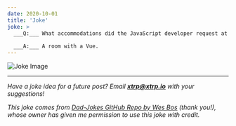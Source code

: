 ```yaml
---
date: 2020-10-01
title: 'Joke'
joke: >
  ___Q:___ What accommodations did the JavaScript developer request at the hotel?
  
  ___A:___ A room with a Vue.
---
```


![Joke Image](https://private.xtrp.io/projects/DailyDeveloperJokes/public_image_server/images/5e12597d4e1c1.png)

---
*Have a joke idea for a future post? Email **[xtrp@xtrp.io](mailto:xtrp@xtrp.io)** with your suggestions!*

*This joke comes from [Dad-Jokes GitHub Repo by Wes Bos](https://github.com/wesbos/dad-jokes) (thank you!), whose owner has given me permission to use this joke with credit.*

<!-- 
Joke text:
**Q:** What accommodations did the JavaScript developer request at the hotel?

**A:** A room with a Vue.
 -->

